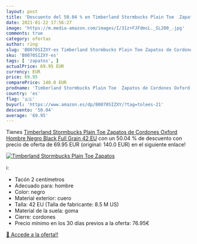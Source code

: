```yaml
---
layout: post
title: 'Descuento del 50.04 % en Timberland Stormbucks Plain Toe  Zapatos'
date: 2021-01-22 17:56:27
image: 'https://m.media-amazon.com/images/I/31z+FJFdmcL._SL200_.jpg'
comments: true
category: ofertas
author: ring
slug: 'B0070SIZXY-es Timberland Stormbucks Plain Toe Zapatos de Cordones Oxford...'
sku: 'B0070SIZXY-es'
tags: [ 'zapatos', ]
actualPrice: 69.95 EUR
currency: EUR
price: 69.95
comparePrice: 140.0 EUR
prodname: 'Timberland Stormbucks Plain Toe  Zapatos de Cordones Oxford Hombre  Negro Black Full Grain  42 EU'
country: 'es'
flag: '🇪🇸'
buyurl: 'https://www.amazon.es/dp/B0070SIZXY/?tag=tolees-21'
descuento: '50.04'
average: '69.95'
---
```


Tienes [Timberland Stormbucks Plain Toe  Zapatos de Cordones Oxford Hombre  Negro Black Full Grain  42 EU](https://www.amazon.es/dp/B0070SIZXY/?tag=tolees-21) con un 50.04 % de descuento con precio de oferta de 69.95 EUR (original: 140.0 EUR) en el siguiente enlace!

[![Timberland Stormbucks Plain Toe  Zapatos](https://m.media-amazon.com/images/I/31z+FJFdmcL._SL200_.jpg)](https://www.amazon.es/dp/B0070SIZXY/?tag=tolees-21)

ℹ️:

- Tacón 2 centímetros
- Adecuado para: hombre
- Color: negro
- Material exterior: cuero
- Talla: 42 EU (Talla de fabricante: 8.5 M US)
- Material de la suela: goma
- Cierre: cordones
- Precio mínimo en los 30 días previos a la oferta: 76.95€

[🛒 Accede a la oferta!!](https://www.amazon.es/dp/B0070SIZXY/?tag=tolees-21)
